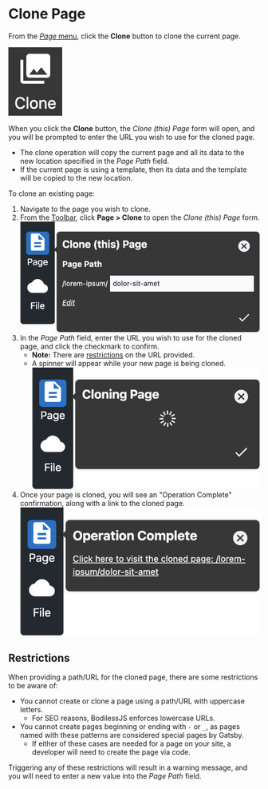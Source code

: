 # Clone Page

From the [_Page_ menu](../), click the **Clone** button to clone the current page.

![Clone Page icon](./assets/PageCloneIcon.jpg ':size=60')

When you click the **Clone** button, the _Clone (this) Page_ form will open, and you will be
prompted to enter the URL you wish to use for the cloned page.

* The clone operation will copy the current page and all its data to the new location specified in
  the _Page Path_ field.
* If the current page is using a template, then its data and the template will be copied to the new
  location.

To clone an existing page:

01. Navigate to the page you wish to clone.
01. From the [Toolbar](../../#toolbar), click **Page > Clone** to open the _Clone (this) Page_ form.  
    ![Clone (this) Page form](./assets/PageCloneThisPage.jpg ':size=50%')
01. In the _Page Path_ field, enter the URL you wish to use for the cloned page, and click the
    checkmark to confirm.
    * **Note:** There are [restrictions](#restrictions) on the URL provided.
    * A spinner will appear while your new page is being cloned.  
      ![Cloning Page](./assets/PageCloningPage.jpg ':size=50%')
01. Once your page is cloned, you will see an "Operation Complete" confirmation, along with a link
    to the cloned page.  
    ![Operation Complete](./assets/PageCloneOperationComplete.jpg ':size=50%')

## Restrictions

When providing a path/URL for the cloned page, there are some restrictions to be aware of:

* You cannot create or clone a page using a path/URL with uppercase letters.
  * For SEO reasons, BodilessJS enforces lowercase URLs.
* You cannot create pages beginning or ending with `-` or `_`, as pages named with these patterns
  are considered special pages by Gatsby.
  * If either of these cases are needed for a page on your site, a developer will need to create the
    page via code.

Triggering any of these restrictions will result in a warning message, and you will need to enter a
new value into the _Page Path_ field.
